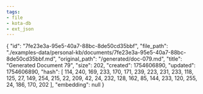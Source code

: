 ```yaml
---
tags:
- file
- kota-db
- ext_json
---
```

{
  "id": "7fe23e3a-95e5-40a7-88bc-8de50cd35bbf",
  "file_path": "./examples-data/personal-kb/documents/7fe23e3a-95e5-40a7-88bc-8de50cd35bbf.md",
  "original_path": "/generated/doc-079.md",
  "title": "Generated Document 79",
  "size": 202,
  "created": 1754606890,
  "updated": 1754606890,
  "hash": [
    114,
    240,
    169,
    233,
    170,
    171,
    239,
    223,
    231,
    233,
    118,
    125,
    27,
    149,
    254,
    215,
    22,
    209,
    42,
    24,
    232,
    128,
    162,
    85,
    144,
    233,
    120,
    255,
    24,
    186,
    170,
    202
  ],
  "embedding": null
}